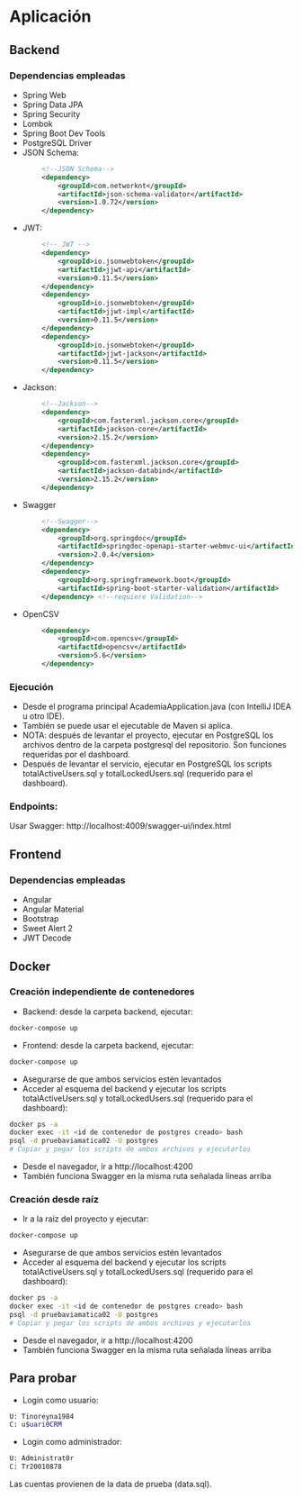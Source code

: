 # Aplicación

## Backend

### Dependencias empleadas
* Spring Web
* Spring Data JPA
* Spring Security
* Lombok
* Spring Boot Dev Tools
* PostgreSQL Driver
* JSON Schema:
```xml
		<!--JSON Schema-->
		<dependency>
			<groupId>com.networknt</groupId>
			<artifactId>json-schema-validator</artifactId>
			<version>1.0.72</version>
		</dependency>
```
* JWT:
```xml
		<!-- JWT -->
		<dependency>
			<groupId>io.jsonwebtoken</groupId>
			<artifactId>jjwt-api</artifactId>
			<version>0.11.5</version>
		</dependency>
		<dependency>
			<groupId>io.jsonwebtoken</groupId>
			<artifactId>jjwt-impl</artifactId>
			<version>0.11.5</version>
		</dependency>
		<dependency>
			<groupId>io.jsonwebtoken</groupId>
			<artifactId>jjwt-jackson</artifactId>
			<version>0.11.5</version>
		</dependency>
```
* Jackson:
```xml
		<!--Jackson-->
		<dependency>
			<groupId>com.fasterxml.jackson.core</groupId>
			<artifactId>jackson-core</artifactId>
			<version>2.15.2</version>
		</dependency>
		<dependency>
			<groupId>com.fasterxml.jackson.core</groupId>
			<artifactId>jackson-databind</artifactId>
			<version>2.15.2</version>
		</dependency>
```
* Swagger
```xml
		<!--Swagger-->
		<dependency>
			<groupId>org.springdoc</groupId>
			<artifactId>springdoc-openapi-starter-webmvc-ui</artifactId>
			<version>2.0.4</version>
		</dependency>
		<dependency>
			<groupId>org.springframework.boot</groupId>
			<artifactId>spring-boot-starter-validation</artifactId>
		</dependency> <!--requiere Validation-->
```
* OpenCSV
```xml
		<dependency>
			<groupId>com.opencsv</groupId>
			<artifactId>opencsv</artifactId>
			<version>5.6</version>
		</dependency>
```

### Ejecución
* Desde el programa principal AcademiaApplication.java (con IntelliJ IDEA u otro IDE).
* También se puede usar el ejecutable de Maven si aplica.
* NOTA: después de levantar el proyecto, ejecutar en PostgreSQL los archivos dentro de la carpeta postgresql del repositorio. Son funciones requeridas por el dashboard.
* Después de levantar el servicio, ejecutar en PostgreSQL los scripts totalActiveUsers.sql y totalLockedUsers.sql (requerido para el dashboard).

### Endpoints:
Usar Swagger: http://localhost:4009/swagger-ui/index.html


## Frontend

### Dependencias empleadas
* Angular
* Angular Material
* Bootstrap
* Sweet Alert 2
* JWT Decode

## Docker

### Creación independiente de contenedores
* Backend: desde la carpeta backend, ejecutar:
```bash
docker-compose up
```
* Frontend:  desde la carpeta backend, ejecutar:
```bash
docker-compose up
```
* Asegurarse de que ambos servicios estén levantados
* Acceder al esquema del backend y ejecutar los scripts totalActiveUsers.sql y totalLockedUsers.sql (requerido para el dashboard):
```bash
docker ps -a
docker exec -it <id de contenedor de postgres creado> bash
psql -d pruebaviamatica02 -U postgres
# Copiar y pegar los scripts de ambos archivos y ejecutarlos
```
* Desde el navegador, ir a http://localhost:4200
* También funciona Swagger en la misma ruta señalada líneas arriba

### Creación desde raíz
* Ir a la raíz del proyecto y ejecutar:
```bash
docker-compose up
```
* Asegurarse de que ambos servicios estén levantados
* Acceder al esquema del backend y ejecutar los scripts totalActiveUsers.sql y totalLockedUsers.sql (requerido para el dashboard):
```bash
docker ps -a
docker exec -it <id de contenedor de postgres creado> bash
psql -d pruebaviamatica02 -U postgres
# Copiar y pegar los scripts de ambos archivos y ejecutarlos
```
* Desde el navegador, ir a http://localhost:4200
* También funciona Swagger en la misma ruta señalada líneas arriba

## Para probar
* Login como usuario:
```bash
U: Tinoreyna1984
C: u$uari0CRM
```
* Login como administrador:
```bash
U: Administrat0r
C: Tr20010878
```
Las cuentas provienen de la data de prueba (data.sql).



